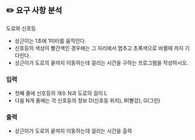 ## ✏️ 요구 사항 분석

도로와 신호등

- 상근이는 1초에 1미터를 움직인다.
- 신호등의 색상이 빨간색인 경우에는 그 자리에서 멈추고 초록색으로 바뀔때 까지 기다린다.
- 상근이가 도로의 끝까지 이동하는데 걸리는 시간을 구하는 프로그램을 작성하시오.

### 입력

- 첫째 줄에 신호등의 개수 N과 도로의 길이 L
- 다음 N개 줄에는 각 신호등의 정보 D(신호등 위치), R(빨강), G(그린)

### 출력

- 상근이가 도로의 끝까지 이동하는데 걸리는 시간을 출력
